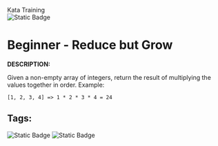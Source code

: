 Kata Training <br>
![Static Badge](https://img.shields.io/badge/8kyu%20-%20black?style=flat&logo=codewars&labelColor=B1361E&color=black)

# Beginner - Reduce but Grow

**DESCRIPTION:**

Given a non-empty array of integers, return the result of multiplying the values together in order. Example:

`[1, 2, 3, 4] => 1 * 2 * 3 * 4 = 24`

## Tags:

![Static Badge](https://img.shields.io/badge/fundamentals%20-%20blue?style=plastic) ![Static Badge](https://img.shields.io/badge/arrays%20-%20dodgerblue?style=plastic)